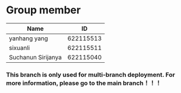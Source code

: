 # Group member
|Name| ID |
| ---------------| ---------------|
| yanhang yang| 622115513|
| sixuanli| 622115511|
| Suchanun Sirijanya|622115040|

### This branch is only used for multi-branch deployment. For more information, please go to the main branch！！！

